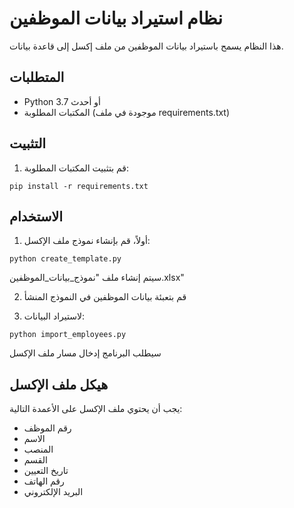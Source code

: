 # نظام استيراد بيانات الموظفين

هذا النظام يسمح باستيراد بيانات الموظفين من ملف إكسل إلى قاعدة بيانات.

## المتطلبات

- Python 3.7 أو أحدث
- المكتبات المطلوبة (موجودة في ملف requirements.txt)

## التثبيت

1. قم بتثبيت المكتبات المطلوبة:
```
pip install -r requirements.txt
```

## الاستخدام

1. أولاً، قم بإنشاء نموذج ملف الإكسل:
```
python create_template.py
```
سيتم إنشاء ملف "نموذج_بيانات_الموظفين.xlsx"

2. قم بتعبئة بيانات الموظفين في النموذج المنشأ

3. لاستيراد البيانات:
```
python import_employees.py
```
سيطلب البرنامج إدخال مسار ملف الإكسل

## هيكل ملف الإكسل

يجب أن يحتوي ملف الإكسل على الأعمدة التالية:
- رقم الموظف
- الاسم
- المنصب
- القسم
- تاريخ التعيين
- رقم الهاتف
- البريد الإلكتروني 